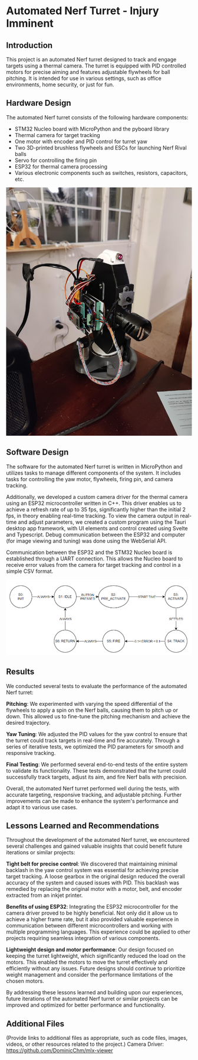 # Automated Nerf Turret - Injury Imminent

## Introduction
This project is an automated Nerf turret designed to track and engage targets using a thermal camera. The turret is equipped with PID controlled motors for precise aiming and features adjustable flywheels for ball pitching. It is intended for use in various settings, such as office environments, home security, or just for fun.

## Hardware Design
The automated Nerf turret consists of the following hardware components:

- STM32 Nucleo board with MicroPython and the pyboard library
- Thermal camera for target tracking
- One motor with encoder and PID control for turret yaw 
- Two 3D-printed brushless flywheels and ESCs for launching Nerf Rival balls
- Servo for controlling the firing pin
- ESP32 for thermal camera processing
- Various electronic components such as switches, resistors, capacitors, etc.

![Turret Image](IMG_20230315_005736.jpg)

## Software Design
The software for the automated Nerf turret is written in MicroPython and utilizes tasks to manage different components of the system. It includes tasks for controlling the yaw motor, flywheels, firing pin, and camera tracking.

Additionally, we developed a custom camera driver for the thermal camera using an ESP32 microcontroller written in C++. This driver enables us to achieve a refresh rate of up to 35 fps, significantly higher than the initial 2 fps, in theory enabling real-time tracking. To view the camera output in real-time and adjust parameters, we created a custom program using the Tauri desktop app framework, with UI elements and
control created using Svelte and Typescript. Debug communication between the ESP32 and computer (for image viewing and tuning) was done using the WebSerial API. 

Communication between the ESP32 and the STM32 Nucleo board is established through a UART connection. This allows the Nucleo board to receive error values from the camera for target tracking and control in a simple
CSV format.

![State diagram](state_diagram.png)

## Results
We conducted several tests to evaluate the performance of the automated Nerf turret:

**Pitching**: 
    We experimented with varying the speed differential of the flywheels to apply a spin on the Nerf balls, causing them to pitch up or down. This allowed us to fine-tune the pitching mechanism and achieve the desired trajectory.

**Yaw Tuning**: 
    We adjusted the PID values for the yaw control to ensure that the turret could track targets in real-time and fire accurately. Through a series of iterative tests, we optimized the PID parameters for smooth and responsive tracking.

**Final Testing**: 
    We performed several end-to-end tests of the entire system to validate its functionality. These tests demonstrated that the turret could successfully track targets, adjust its aim, and fire Nerf balls with precision.

Overall, the automated Nerf turret performed well during the tests, with accurate targeting, responsive tracking, and adjustable pitching. Further improvements can be made to enhance the system's performance and adapt it to various use cases.

## Lessons Learned and Recommendations
Throughout the development of the automated Nerf turret, we encountered several challenges and gained valuable insights that could benefit future iterations or similar projects:

**Tight belt for precise control**: We discovered that maintaining minimal backlash in the yaw control system was essential for achieving precise target tracking. A loose gearbox in the original design reduced the overall accuracy of the system and caused issues with PID. This backlash was remedied by replacing the original motor with a motor, belt, and encoder extracted from an inkjet printer.

**Benefits of using ESP32**: Integrating the ESP32 microcontroller for the camera driver proved to be highly beneficial. Not only did it allow us to achieve a higher frame rate, but it also provided valuable experience in communication between different microcontrollers and working with multiple programming languages. This experience could be applied to other projects requiring seamless integration of various components.

**Lightweight design and motor performance**: Our design focused on keeping the turret lightweight, which significantly reduced the load on the motors. This enabled the motors to move the turret effectively and efficiently without any issues. Future designs should continue to prioritize weight management and consider the performance limitations of the chosen motors.

By addressing these lessons learned and building upon our experiences, future iterations of the automated Nerf turret or similar projects can be improved and optimized for better performance and functionality.

## Additional Files
(Provide links to additional files as appropriate, such as code files, images, videos, or other resources related to the project.)
Camera Driver: https://github.com/DominicChm/mlx-viewer
